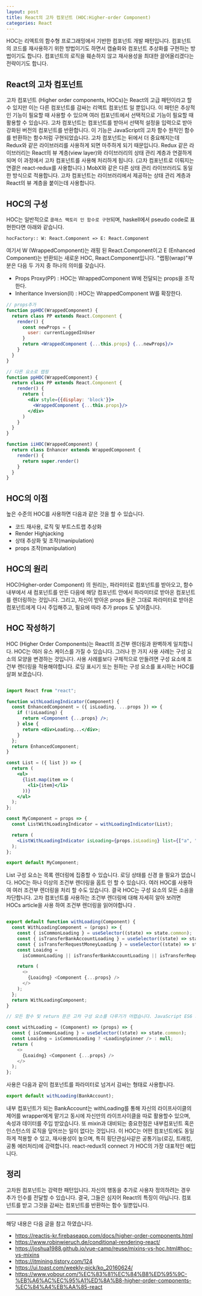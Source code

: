 ```yaml
---
layout: post
title: React의 고차 컴포넌트 (HOC:Higher-order Component)
categories: React
---
```


HOC는 리엑트의 함수형 프로그래밍에서 기반한 컴포넌트 개발 패턴입니다. 컴포넌트의 코드를 재사용하기 위한 방법이기도 하면서 캡슐화와 컴포넌트 추상화를 구현하는 방법이기도 합니다. 컴포넌트의 로직을 훼손하지 않고 재사용성을 최대한 끌어올리겠다는 전략이기도 합니다.


## React의 고차 컴포넌트
고차 컴포넌트 (Higher order components, HOCs)는 React의 고급 패턴이라고 할 수 있지만 이는 다른 컴포넌트를 감싸는 리액트 컴포넌트 일 뿐입니다. 이 패턴은 추상적인 기능이 필요할 때 사용할 수 있으며 여러 컴포넌트에서 선택적으로 기능이 필요할 때 활용할 수 있습니다. 고차 컴포넌트는 컴포넌트를 받아서 선택적 설정을 입력으로 받아 강화된 버전의 컴포넌트를 반환합니다. 이 기능은 JavaScript의 고차 함수 원칙인 함수를 반환하는 함수처럼 구현되었습니다. 고차 컴포넌트는 뒤에서 더 중요해지는데 Redux와 같은 라이브러리를 사용하게 되면 마주하게 되기 때문입니다. Redux 같은 라이브러리는 React의 뷰 계층(view layer)와 라이브러리의 상태 관리 계층과 연결하게 되며 이 과정에서 고차 컴포넌트를 사용해 처리하게 됩니다. (고차 컴포넌트로 이뤄지는 연결은 react-redux를 사용합니다.) MobX와 같은 다른 상태 관리 라이브러리도 동일한 방식으로 적용합니다. 고차 컴포넌트는 라이브러리에서 제공하는 상태 관리 계층과 React의 뷰 계층을 붙이는데 사용합니다.

## HOC의 구성
HOC는 일반적으로 `클래스 팩토리 인 함수로 구현`되며, haskell에서 pseudo code로 표현한다면 아래와 같습니다.

```
hocFactory:: W: React.Component => E: React.Component
```

여기서 W (WrappedComponent)는 래핑 된 React.Component이고 E (Enhanced Component)는 반환되는 새로운 HOC, React.Component입니다.
"랩핑(wrap)"부분은 다음 두 가지 중 하나의 의미를 갖습니다.
- Props Proxy(PP) : HOC는 WrappedComponent W에 전달되는 props을 조작한다.
- Inheritance Inversion(II) : HOC는 WrappedComponent W를 확장한다.

```jsx
// props추가
function ppHOC(WrappedComponent) {
  return class PP extends React.Component {
    render() {
      const newProps = {
        user: currentLoggedInUser
      }
      return <WrappedComponent {...this.props} {...newProps}/>
    }
  }
}

// 다른 요소로 랩핑
function ppHOC(WrappedComponent) {
  return class PP extends React.Component {
    render() {
      return (
        <div style={{display: 'block'}}>
          <WrappedComponent {...this.props}/>
        </div>
      )
    }
  }
}
```

```jsx
function iiHOC(WrappedComponent) {
  return class Enhancer extends WrappedComponent {
    render() {
      return super.render()
    }
  }
}
```


## HOC의 이점
높은 수준의 HOC를 사용하면 다음과 같은 것을 할 수 있습니다.

- 코드 재사용, 로직 및 부트스트랩 추상화
- Render Highjacking
- 상태 추상화 및 조작(manipulation)
- props 조작(manipulation)


## HOC의 원리
HOC(Higher-order Component) 의 원리는, 파라미터로 컴포넌트를 받아오고, 함수 내부에서 새 컴포넌트를 만든 다음에 해당 컴포넌트 안에서 파라미터로 받아온 컴포넌트를 렌더링하는 것입니다. 그리고, 자신이 받아온 props 들은 그대로 파라미터로 받아온 컴포넌트에게 다시 주입해주고, 필요에 따라 추가 props 도 넣어줍니다.


## HOC 작성하기
HOC (Higher Order Components)는 React의 조건부 렌더링과 완벽하게 일치합니다. HOC는 여러 유스 케이스를 가질 수 있습니다. 그러나 한 가지 사용 사례는 구성 요소의 모양을 변경하는 것입니다. 사용 사례를보다 구체적으로 만들려면 구성 요소에 조건부 렌더링을 적용해야합니다. 로딩 표시기 또는 원하는 구성 요소를 표시하는 HOC를 살펴 보겠습니다.


```jsx

import React from "react";

function withLoadingIndicator(Component) {
  const EnhancedComponent = ({ isLoading, ...props }) => {
    if (!isLoading) {
      return <Component {...props} />;
    } else {
      return <div>Loading...</div>;
    }
  };
  return EnhancedComponent;
}

const List = ({ list }) => {
  return (
    <ul>
      {list.map(item => (
        <li>{item}</li>
      ))}
    </ul>
  );
};

const MyComponent = props => {
  const ListWithLoadingIndicator = withLoadingIndicator(List);

  return (
    <ListWithLoadingIndicator isLoading={props.isLoading} list={["a", "b"]} />
  );
};

export default MyComponent;

```

List 구성 요소는 목록 렌더링에 집중할 수 있습니다. 로딩 상태를 신경 쓸 필요가 없습니다. HOC는 하나 이상의 조건부 렌더링을 옵트 인 할 수 있습니다. 여러 HOC를 사용하여 여러 조건부 렌더링을 처리 할 수도 있습니다. 결국 HOC는 구성 요소의 모든 소음을 차단합니다. 고차 컴포넌트를 사용하는 조건부 렌더링에 대해 자세히 알아 보려면 HOCs article을 사용 하여 조건부 렌더링을 읽어야합니다 .


```js

export default function withLoading(Component) {
  const WithLoadingComponent = (props) => {
    const { isCommonLoading } = useSelector((state) => state.common);
    const { isTransferBankAccountLoading } = useSelector((state) => state.transfer.bankAccount);
    const { isTransferRequestMoneyLoading } = useSelector((state) => state.transfer.requestMoney);
    const Loaidng =
      isCommonLoading || isTransferBankAccountLoading || isTransferRequestMoneyLoading ? <LoadingSpinner /> : null;

    return (
      <>
        {Loaidng} <Component {...props} />
      </>
    );
  };
  return WithLoadingComponent;
}

// 모든 함수 및 return 문은 고차 구성 요소를 다루기가 어렵습니다. JavaScript ES6 화살표 기능 을 사용하여 다시 간결하게 만들 수 있습니다 .

const withLoading = (Component) => (props) => {
  const { isCommonLoading } = useSelector((state) => state.common);
  const Loaidng = isCommonLoading ? <LoadingSpinner /> : null;
  return (
    <>
      {Loaidng} <Component {...props} />
    </>
  );
};
```

사용은 다음과 같이 컴포넌트를 파라미터로 넘겨서 감싸는 형태로 사용합니다.
```jsx
export default withLoading(BankAccount);
```

내부 컴포넌트가 되는 BankAccount는  withLoading를 통해 자신의 라이프사이클의 제어를 wrapper에게 맡기고 동시에 자신만의 라이프사이클을 따로 활용할수 있으며, 속성과 데이터를 주입 받았습니다. 또 mixin과 대비되는 중요한점은 내부컴포넌트 혹은 인스턴스의 로직을 덮어쓰는 일이 없다는 것입니다. 이 HOC는 어떤 컴포넌트에도 동일하게 적용할 수 있고, 재사용성이 높으며, 특히 횡단관심사같은 공통기능(로깅, 트래킹, 공통 에러처리)에 강력합니다. react-redux의 connect 가 HOC의 가장 대표적인 예입니다. 



## 정리
고차원 컴포넌트는 강력한 패턴입니다. 자신의 행동을 추가로 사용자 정의하려는 경우 추가 인수를 전달할 수 있습니다. 결국, 그들은 심지어 React의 특징이 아닙니다. 컴포넌트를 받고 그것을 감싸는 컴포넌트를 반환하는 함수 일뿐입니다.


----
해당 내용은 다음 글을 참고 하였습니다.
- https://reactjs-kr.firebaseapp.com/docs/higher-order-components.html
- https://www.robinwieruch.de/conditional-rendering-react/
- https://joshua1988.github.io/vue-camp/reuse/mixins-vs-hoc.html#hoc-vs-mixins
- https://itmining.tistory.com/124
- https://ui.toast.com/weekly-pick/ko_20160624/
- https://www.vobour.com/%EC%83%81%EC%84%B8%ED%95%9C-%EB%A6%AC%EC%95%A1%ED%8A%B8-higher-order-components-%EC%84%A4%EB%AA%85-react